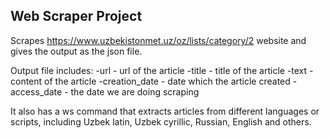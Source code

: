 ## Web Scraper Project

Scrapes https://www.uzbekistonmet.uz/oz/lists/category/2 website and gives the output as the json file.

Output file includes:
-url - url of the article
-title - title of the article 
-text - content of the article
-creation_date - date which the article created
-access_date - the date we are doing scraping

It also has a ws command that extracts articles from different languages or scripts, including Uzbek latin, Uzbek cyrillic, Russian, English and others. 
